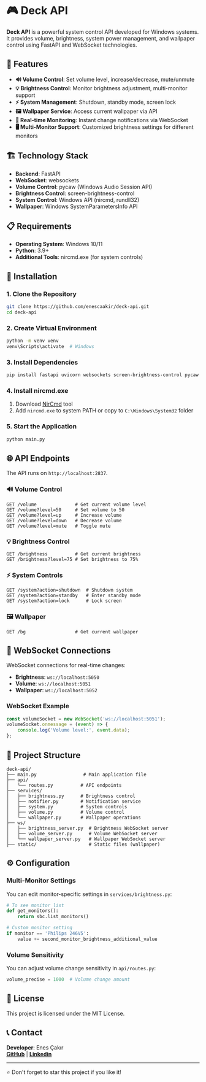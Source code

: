 # 🎮 Deck API

**Deck API** is a powerful system control API developed for Windows systems. It provides volume, brightness, system power management, and wallpaper control using FastAPI and WebSocket technologies.

## 🌟 Features

- **🔊 Volume Control**: Set volume level, increase/decrease, mute/unmute
- **💡 Brightness Control**: Monitor brightness adjustment, multi-monitor support
- **⚡ System Management**: Shutdown, standby mode, screen lock
- **🖼️ Wallpaper Service**: Access current wallpaper via API
- **🔄 Real-time Monitoring**: Instant change notifications via WebSocket
- **🖥️ Multi-Monitor Support**: Customized brightness settings for different monitors

## 🏗️ Technology Stack

- **Backend**: FastAPI
- **WebSocket**: websockets
- **Volume Control**: pycaw (Windows Audio Session API)
- **Brightness Control**: screen-brightness-control
- **System Control**: Windows API (nircmd, rundll32)
- **Wallpaper**: Windows SystemParametersInfo API

## 📋 Requirements

- **Operating System**: Windows 10/11
- **Python**: 3.9+
- **Additional Tools**: nircmd.exe (for system controls)

## 🚀 Installation

### 1. Clone the Repository
```bash
git clone https://github.com/enescaakir/deck-api.git
cd deck-api
```

### 2. Create Virtual Environment
```bash
python -m venv venv
venv\Scripts\activate  # Windows
```

### 3. Install Dependencies
```bash
pip install fastapi uvicorn websockets screen-brightness-control pycaw comtypes python-multipart
```

### 4. Install nircmd.exe
1. Download [NirCmd](https://www.nirsoft.net/utils/nircmd.html) tool
2. Add `nircmd.exe` to system PATH or copy to `C:\Windows\System32` folder

### 5. Start the Application
```bash
python main.py
```

## 🌐 API Endpoints

The API runs on `http://localhost:2837`.

### 🔊 Volume Control
```http
GET /volume              # Get current volume level
GET /volume?level=50     # Set volume to 50
GET /volume?level=up     # Increase volume
GET /volume?level=down   # Decrease volume
GET /volume?level=mute   # Toggle mute
```

### 💡 Brightness Control
```http
GET /brightness          # Get current brightness
GET /brightness?level=75 # Set brightness to 75%
```

### ⚡ System Controls
```http
GET /system?action=shutdown  # Shutdown system
GET /system?action=standby   # Enter standby mode
GET /system?action=lock      # Lock screen
```

### 🖼️ Wallpaper
```http
GET /bg                  # Get current wallpaper
```

## 📡 WebSocket Connections

WebSocket connections for real-time changes:

- **Brightness**: `ws://localhost:5050`
- **Volume**: `ws://localhost:5051`
- **Wallpaper**: `ws://localhost:5052`

### WebSocket Example
```javascript
const volumeSocket = new WebSocket('ws://localhost:5051');
volumeSocket.onmessage = (event) => {
    console.log('Volume level:', event.data);
};
```

## 📁 Project Structure

```
deck-api/
├── main.py                 # Main application file
├── api/
│   └── routes.py          # API endpoints
├── services/
│   ├── brightness.py      # Brightness control
│   ├── notifier.py        # Notification service
│   ├── system.py          # System controls
│   ├── volume.py          # Volume control
│   └── wallpaper.py       # Wallpaper operations
├── ws/
│   ├── brightness_server.py  # Brightness WebSocket server
│   ├── volume_server.py      # Volume WebSocket server
│   └── wallpaper_server.py   # Wallpaper WebSocket server
├── static/                   # Static files (wallpaper)
```

## ⚙️ Configuration

### Multi-Monitor Settings
You can edit monitor-specific settings in `services/brightness.py`:

```python
# To see monitor list
def get_monitors():
    return sbc.list_monitors()

# Custom monitor setting
if monitor == 'Philips 246V5':
    value += second_monitor_brightness_additional_value
```

### Volume Sensitivity
You can adjust volume change sensitivity in `api/routes.py`:

```python
volume_precise = 1000  # Volume change amount
```

## 📄 License

This project is licensed under the MIT License.

## 📞 Contact

**Developer**: Enes Çakır  
[**GitHub**](https://github.com/enescaakir) | [**Linkedin**](https://www.linkedin.com/in/enescaakir/)

---

⭐ Don't forget to star this project if you like it!